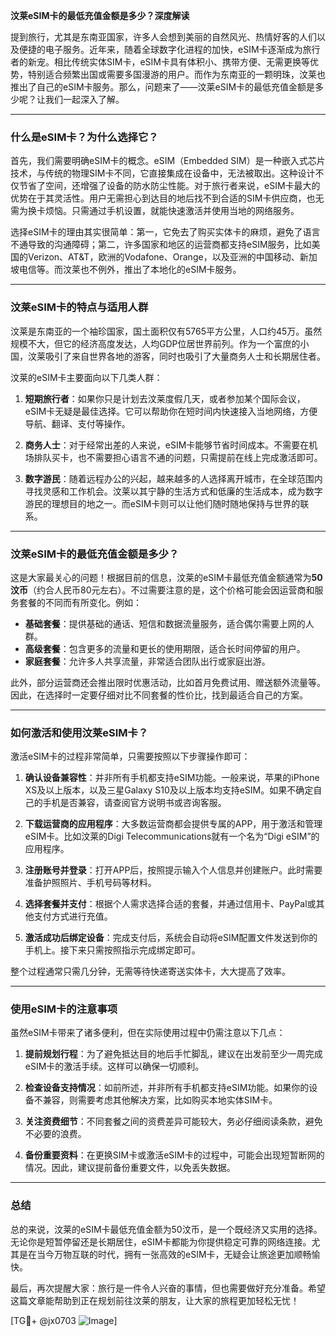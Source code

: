 **汶莱eSIM卡的最低充值金额是多少？深度解读**

提到旅行，尤其是东南亚国家，许多人会想到美丽的自然风光、热情好客的人们以及便捷的电子服务。近年来，随着全球数字化进程的加快，eSIM卡逐渐成为旅行者的新宠。相比传统实体SIM卡，eSIM卡具有体积小、携带方便、无需更换等优势，特别适合频繁出国或需要多国漫游的用户。而作为东南亚的一颗明珠，汶莱也推出了自己的eSIM卡服务。那么，问题来了——汶莱eSIM卡的最低充值金额是多少呢？让我们一起深入了解。

---

### **什么是eSIM卡？为什么选择它？**

首先，我们需要明确eSIM卡的概念。eSIM（Embedded SIM）是一种嵌入式芯片技术，与传统的物理SIM卡不同，它直接集成在设备中，无法被取出。这种设计不仅节省了空间，还增强了设备的防水防尘性能。对于旅行者来说，eSIM卡最大的优势在于其灵活性。用户无需担心到达目的地后找不到合适的SIM卡供应商，也无需为换卡烦恼。只需通过手机设置，就能快速激活并使用当地的网络服务。

选择eSIM卡的理由其实很简单：第一，它免去了购买实体卡的麻烦，避免了语言不通导致的沟通障碍；第二，许多国家和地区的运营商都支持eSIM服务，比如美国的Verizon、AT&T，欧洲的Vodafone、Orange，以及亚洲的中国移动、新加坡电信等。而汶莱也不例外，推出了本地化的eSIM卡服务。

---

### **汶莱eSIM卡的特点与适用人群**

汶莱是东南亚的一个袖珍国家，国土面积仅有5765平方公里，人口约45万。虽然规模不大，但它的经济高度发达，人均GDP位居世界前列。作为一个富庶的小国，汶莱吸引了来自世界各地的游客，同时也吸引了大量商务人士和长期居住者。

汶莱的eSIM卡主要面向以下几类人群：

1. **短期旅行者**：如果你只是计划去汶莱度假几天，或者参加某个国际会议，eSIM卡无疑是最佳选择。它可以帮助你在短时间内快速接入当地网络，方便导航、翻译、支付等操作。
   
2. **商务人士**：对于经常出差的人来说，eSIM卡能够节省时间成本。不需要在机场排队买卡，也不需要担心语言不通的问题，只需提前在线上完成激活即可。

3. **数字游民**：随着远程办公的兴起，越来越多的人选择离开城市，在全球范围内寻找灵感和工作机会。汶莱以其宁静的生活方式和低廉的生活成本，成为数字游民的理想目的地之一。而eSIM卡则可以让他们随时随地保持与世界的联系。

---

### **汶莱eSIM卡的最低充值金额是多少？**

这是大家最关心的问题！根据目前的信息，汶莱的eSIM卡最低充值金额通常为**50汶币**（约合人民币80元左右）。不过需要注意的是，这个价格可能会因运营商和服务套餐的不同而有所变化。例如：

- **基础套餐**：提供基础的通话、短信和数据流量服务，适合偶尔需要上网的人群。
- **高级套餐**：包含更多的流量和更长的使用期限，适合长时间停留的用户。
- **家庭套餐**：允许多人共享流量，非常适合团队出行或家庭出游。

此外，部分运营商还会推出限时优惠活动，比如首月免费试用、赠送额外流量等。因此，在选择时一定要仔细对比不同套餐的性价比，找到最适合自己的方案。

---

### **如何激活和使用汶莱eSIM卡？**

激活eSIM卡的过程非常简单，只需要按照以下步骤操作即可：

1. **确认设备兼容性**：并非所有手机都支持eSIM功能。一般来说，苹果的iPhone XS及以上版本，以及三星Galaxy S10及以上版本均支持eSIM。如果不确定自己的手机是否兼容，请查阅官方说明书或咨询客服。

2. **下载运营商的应用程序**：大多数运营商都会提供专属的APP，用于激活和管理eSIM卡。比如汶莱的Digi Telecommunications就有一个名为“Digi eSIM”的应用程序。

3. **注册账号并登录**：打开APP后，按照提示输入个人信息并创建账户。此时需要准备护照照片、手机号码等材料。

4. **选择套餐并支付**：根据个人需求选择合适的套餐，并通过信用卡、PayPal或其他支付方式进行充值。

5. **激活成功后绑定设备**：完成支付后，系统会自动将eSIM配置文件发送到你的手机上。接下来只需按照指示完成绑定即可。

整个过程通常只需几分钟，无需等待快递寄送实体卡，大大提高了效率。

---

### **使用eSIM卡的注意事项**

虽然eSIM卡带来了诸多便利，但在实际使用过程中仍需注意以下几点：

1. **提前规划行程**：为了避免抵达目的地后手忙脚乱，建议在出发前至少一周完成eSIM卡的激活手续。这样可以确保一切顺利。

2. **检查设备支持情况**：如前所述，并非所有手机都支持eSIM功能。如果你的设备不兼容，则需要考虑其他解决方案，比如购买本地实体SIM卡。

3. **关注资费细节**：不同套餐之间的资费差异可能较大，务必仔细阅读条款，避免不必要的浪费。

4. **备份重要资料**：在更换SIM卡或激活eSIM卡的过程中，可能会出现短暂断网的情况。因此，建议提前备份重要文件，以免丢失数据。

---

### **总结**

总的来说，汶莱的eSIM卡最低充值金额为50汶币，是一个既经济又实用的选择。无论你是短暂停留还是长期居住，eSIM卡都能为你提供稳定可靠的网络连接。尤其是在当今万物互联的时代，拥有一张高效的eSIM卡，无疑会让旅途更加顺畅愉快。

最后，再次提醒大家：旅行是一件令人兴奋的事情，但也需要做好充分准备。希望这篇文章能帮助到正在规划前往汶莱的朋友，让大家的旅程更加轻松无忧！

[TG💪+ @jx0703 ![Image](https://github.com/user-attachments/assets/dbca1d08-cadb-493c-b0ec-ad6f7a83f270)]